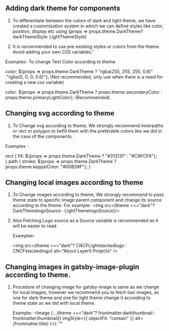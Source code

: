 ## Adding dark theme for components

1. To differentiate between the colors of dark and light theme, we have created a customization system in which we can define styles like color, position, display etc using {props => props.theme.DarkTheme? darkThemeStyle: LightThemeStyle} 
  

2. It is recommended to use pre-existing styles or colors from the theme. Avoid adding your own CSS variables."


 Examples- To change Text Color according to theme

color: ${props => props.theme.DarkTheme ? "rgba(255, 255, 255, 0.6)" :"rgba(0, 0, 0, 0.6)"}; (Not recommended, only use when there is a need for creating a new css variable)

color: ${props => props.theme.DarkTheme ? props.theme.secondaryColor : props.theme.primaryLightColor}; (Recommended)



## Changing svg according to theme

1. To Change svg according to theme, We strongly recommend innerpaths or rect or polygon to befill them with the preferable colors like we did in the case of the components.

Examples -

   rect {
        fill:  ${props => props.theme.DarkTheme ? "#313131" : "#C9FCF6"};  
      }
      path {
        stroke: ${props => props.theme.DarkTheme ? props.theme.keppelColor: "#00B39F"};
      }


## Changing local images according to theme

1. To Change images according to theme, We strongly recommend to pass theme state to specific image parent component and change its source according to the theme. For example- <img src={theme ==="dark"? DarkThemelogoSource : LightThemelogoSource}/> 

2. Also Fetching Logo source as a Source variable is recommended as it will be easier to read.


    Examples-                   
    
    <img src={theme ==="dark"? CNCFLightstackedlogo : CNCFstackedlogo} alt="About Layer5 Projects" />


## Changing images in gatsby-image-plugin according to theme.

1. Procedure of changing image for gatsby-image is same as we change for local images, however we recommend you to fetch two images, as one for dark theme and one for light theme change it according to theme state as we did with local theme.

    Example- 
          <Image
             {...(theme ==="dark"? frontmatter.darkthumbnail : frontmatter.thumbnail)}
             imgStyle={{ objectFit: "contain" }}
             alt={frontmatter.title}
           />): ""
                    